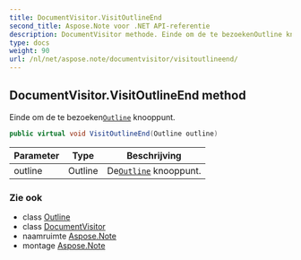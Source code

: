 ```yaml
---
title: DocumentVisitor.VisitOutlineEnd
second_title: Aspose.Note voor .NET API-referentie
description: DocumentVisitor methode. Einde om de te bezoekenOutline knooppunt.
type: docs
weight: 90
url: /nl/net/aspose.note/documentvisitor/visitoutlineend/
---
```

## DocumentVisitor.VisitOutlineEnd method

Einde om de te bezoeken[`Outline`](../../outline/) knooppunt.

```csharp
public virtual void VisitOutlineEnd(Outline outline)
```

| Parameter | Type | Beschrijving |
| --- | --- | --- |
| outline | Outline | De[`Outline`](../../outline/) knooppunt. |

### Zie ook

* class [Outline](../../outline/)
* class [DocumentVisitor](../)
* naamruimte [Aspose.Note](../../documentvisitor/)
* montage [Aspose.Note](../../../)


